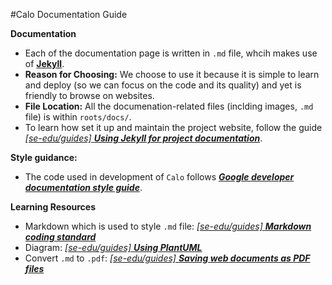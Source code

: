 #Calo Documentation Guide


**Documentation**  

* Each of the documentation page is written in `.md` file, whcih makes use of [**Jekyll**](https://jekyllrb.com/).
* **Reason for Choosing:** We choose to use it because it is simple to learn and deploy (so we can focus on the code and its quality)
and yet is friendly to browse on websites.
* **File Location:** All the documenation-related files (inclding images, `.md` file) is within `roots/docs/`.
* To learn how set it up and maintain the project website, follow the guide [_[se-edu/guides] **Using Jekyll for project documentation**_](https://se-education.org/guides/tutorials/jekyll.html).


**Style guidance:**
* The code used in development of `Calo` follows  [**_Google developer documentation style guide_**](https://developers.google.com/style).


**Learning Resources**
* Markdown which is used to style `.md` file: [_[se-edu/guides] **Markdown coding standard**_](https://se-education.org/guides/conventions/markdown.html)
* Diagram: [_[se-edu/guides] **Using PlantUML**_](https://se-education.org/guides/tutorials/plantUml.html)
* Convert `.md` to `.pdf`: [_[se-edu/guides] **Saving web documents as PDF files**_](https://se-education.org/guides/tutorials/savingPdf.html)
